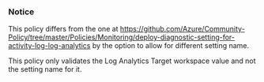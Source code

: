 ### Notice
This policy differs from the one at https://github.com/Azure/Community-Policy/tree/master/Policies/Monitoring/deploy-diagnostic-setting-for-activity-log-log-analytics by the option to allow for different setting name.

This policy only validates the Log Analytics Target workspace value and not the setting name for it.

